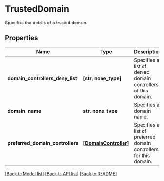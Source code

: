 # TrustedDomain

Specifies the details of a trusted domain.

## Properties
Name | Type | Description | Notes
------------ | ------------- | ------------- | -------------
**domain_controllers_deny_list** | **[str, none_type]** | Specifies a list of denied domain controllers of this domain. | [optional] 
**domain_name** | **str, none_type** | Specifies a domain name. | [optional] 
**preferred_domain_controllers** | [**[DomainController]**](DomainController.md) | Specifies a list of preferred domain controllers for this domain. | [optional] 

[[Back to Model list]](../README.md#documentation-for-models) [[Back to API list]](../README.md#documentation-for-api-endpoints) [[Back to README]](../README.md)


